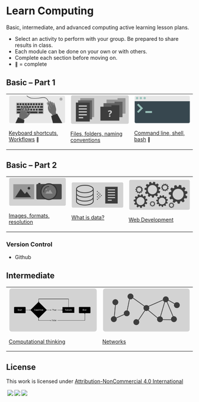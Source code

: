 # Learn Computing

Basic, intermediate, and advanced computing active learning lesson plans.

- Select an activity to perform with your group. Be prepared to share results in class.
- Each module can be done on your own or with others.
- Complete each section before moving on.
- <small>🍏</small> = complete





## Basic – Part 1


<table>
<tr>

<td>
<a href="topics-keyboard-shortcuts.md">
<img style="width:245px; height:auto;" src="assets/img/banner-keyboard-shortcuts.png">

Keyboard shortcuts, Workflows</a> <small>🍏</small>
</td>


<td>
<a href="topics-files-folders.md">
<img style="width:245px; height:auto;" src="assets/img/banner-files-folders.png">

Files, folders, naming conventions</a>
</td>


<td>
<a href="topics-command-line.md">
<img style="width:245px; height:auto;" src="assets/img/banner-command-line.png">

Command line, shell, bash</a> <small>🍏</small>
</td>

</tr>
</table>





## Basic – Part 2

<table>
<tr>


<td>
<a href="topics-images.md">
<img style="width:245px; height:auto;" src="assets/img/banner-images.png">

Images, formats, resolution</a>
</td>


<td>
<a href="topics-data.md">
<img style="width:245px; height:auto;" src="assets/img/banner-data.png">

What is data?</a>
</td>


<td>
<a href="topics-web-development.md">
<img style="width:245px; height:auto;" src="assets/img/banner-web-development.png">

Web Development</a>
</td>


</tr>
</table>




















### Version Control

- Github









## Intermediate



<table>

<tr>
<td>
<a href="topics-computational-thinking.md">
<img style="width:245px; height:auto;" src="assets/img/banner-computational-thinking.png">

Computational thinking</a>
</td>


<td>
<a href="topics-networks.md">
<img style="width:245px; height:auto;" src="assets/img/banner-networks.png">

Networks</a>
</td>

</tr>

</table>




## License

<p xmlns:cc="http://creativecommons.org/ns#" >This work is licensed under <a href="http://creativecommons.org/licenses/by-nc/4.0/?ref=chooser-v1" target="_blank" rel="license noopener noreferrer" style="display:inline-block;">Attribution-NonCommercial 4.0 International

<img style="height:22px!important;margin-left:3px;vertical-align:text-bottom;" src="https://mirrors.creativecommons.org/presskit/icons/cc.svg?ref=chooser-v1"><img style="height:22px!important;margin-left:3px;vertical-align:text-bottom;" src="https://mirrors.creativecommons.org/presskit/icons/by.svg?ref=chooser-v1"><img style="height:22px!important;margin-left:3px;vertical-align:text-bottom;" src="https://mirrors.creativecommons.org/presskit/icons/nc.svg?ref=chooser-v1"></a></p>
